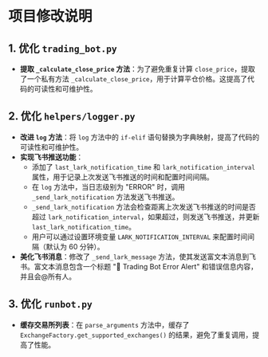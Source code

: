 # 项目修改说明

## 1. 优化 `trading_bot.py`

- **提取 `_calculate_close_price` 方法**：为了避免重复计算 `close_price`，提取了一个私有方法 `_calculate_close_price`，用于计算平仓价格。这提高了代码的可读性和可维护性。

## 2. 优化 `helpers/logger.py`

- **改进 `log` 方法**：将 `log` 方法中的 `if-elif` 语句替换为字典映射，提高了代码的可读性和可维护性。
- **实现飞书推送功能**：
  - 添加了 `last_lark_notification_time` 和 `lark_notification_interval` 属性，用于记录上次发送飞书推送的时间和配置时间间隔。
  - 在 `log` 方法中，当日志级别为 "ERROR" 时，调用 `_send_lark_notification` 方法发送飞书推送。
  - `_send_lark_notification` 方法会检查距离上次发送飞书推送的时间是否超过 `lark_notification_interval`，如果超过，则发送飞书推送，并更新 `last_lark_notification_time`。
  - 用户可以通过设置环境变量 `LARK_NOTIFICATION_INTERVAL` 来配置时间间隔（默认为 60 分钟）。
- **美化飞书消息**：修改了 `_send_lark_message` 方法，使其发送富文本消息到飞书。富文本消息包含一个标题 "🚨 Trading Bot Error Alert" 和错误信息内容，并且会@所有人。

## 3. 优化 `runbot.py`

- **缓存交易所列表**：在 `parse_arguments` 方法中，缓存了 `ExchangeFactory.get_supported_exchanges()` 的结果，避免了重复调用，提高了性能。
